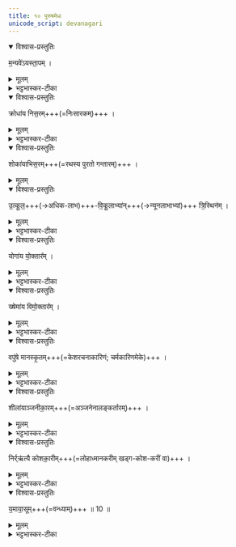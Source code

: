 ```yaml
---
title: १० पुरुषमेधः  
unicode_script: devanagari
---
```


<details open><summary>विश्वास-प्रस्तुतिः</summary>

म॒न्यवे॑ऽयस्ता॒पम् ।
</details>

<details><summary>मूलम्</summary>

म॒न्यवे॑ऽयस्ता॒पम् ।
</details>

<details><summary>भट्टभास्कर-टीका</summary>

1मन्यवे क्रोधजन्मने दीप्तये अयस्तापं अयस्तापयितारम् ।
</details>

<details open><summary>विश्वास-प्रस्तुतिः</summary>

क्रोधा॑य निस॒रम्+++(=निःसारकम्)+++ । 
</details>

<details><summary>मूलम्</summary>

क्रोधा॑य निस॒रम् ।
</details>

<details><summary>भट्टभास्कर-टीका</summary>

क्रोधाय निसरं बद्धानां बहिर्निस्सारयितारम् । वधकारिणमेके । शोकायाभिसरं रथपुरस्सरम् ।
</details>

<details open><summary>विश्वास-प्रस्तुतिः</summary>

शोका॑याभिस॒रम्+++(=रथस्य पुरतो गन्तारम्)+++ ।
</details>

<details><summary>मूलम्</summary>

शोका॑याभिस॒रम् ।
</details>


<details open><summary>विश्वास-प्रस्तुतिः</summary>

उ॒त्कू॒ल॒+++(→अधिक-लाभ)+++-वि॒कू॒लाभ्या॑न्+++(→न्यूनलाभाभ्यां)+++ त्रि॒स्थिन॑म् ।
</details>

<details><summary>मूलम्</summary>

उ॒त्कू॒ल॒वि॒कू॒लाभ्या᳚न्त्रि॒स्थिन᳚म् ।
</details>

<details><summary>भट्टभास्कर-टीका</summary>

उत्कूलविकूलाभ्यां कांक्षितादधिकलाभः उत्कूलः, कांक्षितांशो विकूलः, ताभ्यां त्रिस्थिनं त्रिषु स्थितशरीरवन्तं विकलशरीरतया रथमारुह्यैव यो गच्छति ।
</details>

<details open><summary>विश्वास-प्रस्तुतिः</summary>

योगा॑य यो॒क्तार᳚म् ।
</details>

<details><summary>मूलम्</summary>

योगा॑य यो॒क्तार᳚म् ।
</details>

<details><summary>भट्टभास्कर-टीका</summary>

योगाय अलब्धलाभाय योक्तारं रथस्य ।
</details>

<details open><summary>विश्वास-प्रस्तुतिः</summary>

ख्षेमा॑य विमो॒क्तार᳚म् ।
</details>

<details><summary>मूलम्</summary>

ख्षेमा॑य विमो॒क्तार᳚म् ।
</details>

<details><summary>भट्टभास्कर-टीका</summary>

क्षेमाय लब्धपालनाय विमोक्तारं रथस्यैव ।
</details>

<details open><summary>विश्वास-प्रस्तुतिः</summary>

वपु॑षे मानस्कृ॒तम्+++(=केशरचनाकारिणं; चर्मकारिणमेके)+++ ।
</details>

<details><summary>मूलम्</summary>

वपु॑षे मानस्कृ॒तम् ।
</details>

<details><summary>भट्टभास्कर-टीका</summary>

वपुषे रूपकान्त्यै **मानस्कृतं** केशरचनाकारिणं; चर्मकारिणमेके । स्वार्थिकोऽण् ।
</details>

<details open><summary>विश्वास-प्रस्तुतिः</summary>

शीला॑याञ्जनीका॒रम्+++(=अञ्जनेनालङ्कर्तारम्)+++ ।
</details>

<details><summary>मूलम्</summary>

शीला॑याञ्जनीका॒रम् ।
</details>

<details><summary>भट्टभास्कर-टीका</summary>

शीलाय स्वभावाय अञ्जनीकारं अक्ष्णोरञ्जयितारं, तेन हि अक्ष्णोस्स्वभावलाभः । ल्युटि छान्दस ईकारः । च्वा वा ईकारः । शलाका वा अञ्जनी ।
</details>

<details open><summary>विश्वास-प्रस्तुतिः</summary>

निर्र्ऋ॑त्यै कोशका॒रीम्+++(=लोहाध्मानकरीम् खड्ग-कोश-करीं वा)+++ ।
</details>

<details><summary>मूलम्</summary>

निर्ऋ॑त्यै कोशका॒रीम् ।
</details>

<details><summary>भट्टभास्कर-टीका</summary>

निर्ऋत्यै पापदेवतायै कोशकारीं ताम्रलोहध्मात्रीं स्त्रियम्।
</details>

<details open><summary>विश्वास-प्रस्तुतिः</summary>

य॒माया॒सूम्+++(=वन्ध्याम्)+++ ॥ 10 ॥  
</details>

<details><summary>मूलम्</summary>

य॒माया॒सूम् ॥10॥  
</details>

<details><summary>भट्टभास्कर-टीका</summary>

यमाय प्राणहारिणे असूं सूतिरहितां स्त्रियम् । क्विबन्तेन बहुव्रीहौ 'नञ् सुभ्याम्' इत्युत्तरपदान्तोदात्तत्वम् ॥

इति तृतीये चतुर्थे दशमोऽनुवाकः ॥  

</details>

